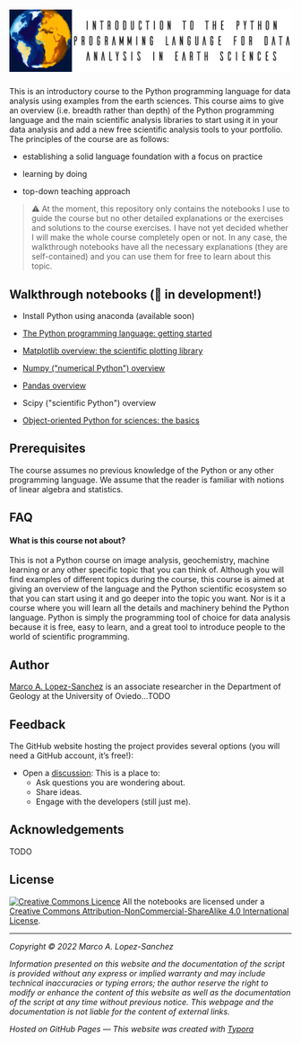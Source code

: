 # ![header](img/header.webp)

This is an introductory course to the Python programming language for data analysis using examples from the earth sciences. This course aims to give an overview (i.e. breadth rather than depth) of the Python programming language and the main scientific analysis libraries to start using it in your data analysis and add a new free scientific analysis tools to your portfolio. The principles of the course are as follows:

- establishing a solid language foundation with a focus on practice

- learning by doing

- top-down teaching approach

  

> ⚠️ At the moment, this repository only contains the notebooks I use to guide the course but no other detailed explanations or the exercises and solutions to the course exercises. I have not yet decided whether I will make the whole course completely open or not. In any case, the walkthrough notebooks have all the necessary explanations (they are self-contained) and you can use them for free to learn about this topic.



## Walkthrough notebooks (🚨 in development!)

- Install Python using anaconda (available soon)

- [The Python programming language: getting started](https://github.com/marcoalopez/Python_course/blob/main/notebooks/Python_walkthrough.ipynb)
- [Matplotlib overview: the scientific plotting library ](https://github.com/marcoalopez/Python_course/blob/main/notebooks/Matplotlib_walkthrough.ipynb)
- [Numpy ("numerical Python") overview](https://github.com/marcoalopez/Python_course/blob/main/notebooks/Numpy_walkthrough.ipynb)
- [Pandas overview](https://github.com/marcoalopez/Python_course/blob/main/notebooks/Pandas_walkthrough.ipynb)
- Scipy ("scientific Python") overview
- [Object-oriented Python for sciences: the basics](https://github.com/marcoalopez/Python_course/blob/main/notebooks/OOP4science_walkthrough.ipynb)



## Prerequisites

The course assumes no previous knowledge of the Python or any other programming language. We assume that the reader is familiar with notions of linear algebra and statistics.



## FAQ

#### What is this course not about?

This is not a Python course on image analysis, geochemistry, machine learning or any other specific topic that you can think of. Although you will find examples of different topics during the course, this course is aimed at giving an overview of the language and the Python scientific ecosystem so that you can start using it and go deeper into the topic you want. Nor is it a course where you will learn all the details and machinery behind the Python language. Python is simply the programming tool of choice for data analysis because it is free, easy to learn, and a great tool to introduce people to the world of scientific programming.



## Author

[Marco A. Lopez-Sanchez](https://marcoalopez.github.io/) is an associate researcher in the Department of Geology at the University of Oviedo...TODO



## Feedback

The GitHub website hosting the project provides several options (you will need a GitHub account, it’s free!):

- Open a [discussion](https://github.com/marcoalopez/Python_course/discussions): This is a place to:
  - Ask questions you are wondering about.
  - Share ideas.
  - Engage with the developers (still just me).



## Acknowledgements

TODO



## License

[![Creative Commons Licence](https://i.creativecommons.org/l/by-nc-sa/4.0/88x31.png)](http://creativecommons.org/licenses/by-nc-sa/4.0/)
All the notebooks are licensed under a [Creative Commons Attribution-NonCommercial-ShareAlike 4.0 International License](http://creativecommons.org/licenses/by-nc-sa/4.0/).



---

*Copyright © 2022 Marco A. Lopez-Sanchez*  

*Information presented on this website and the documentation of the script is provided without any express or implied warranty and may include technical inaccuracies or typing errors; the author reserve the right to modify or enhance the content of this website as well as the documentation of the script at any time without previous notice. This webpage and the documentation is not liable for the content of external links.*  

*Hosted on GitHub Pages — This website was created with [Typora](https://typora.io/)*
